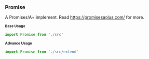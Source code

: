 <big>**Promise**</big>

A Promises/A+ implement. Read https://promisesaplus.com/ for more.


<small>**Base Usage**</small>

```javascript
import Promise from './src'
```

<small>**Advance Usage**</small>

```javascript
import Promise from './src/extend'
```
